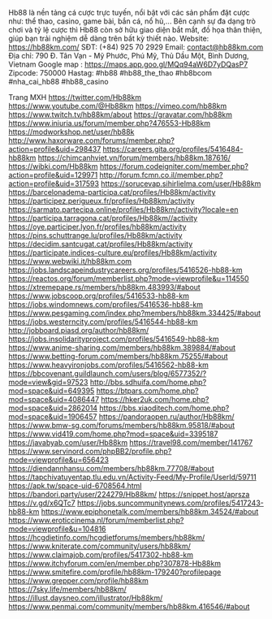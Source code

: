 Hb88 là nền tảng cá cược trực tuyến, nổi bật với các sản phẩm đặt cược như: thể thao, casino, game bài, bắn cá, nổ hũ,... Bên cạnh sự đa dạng trò chơi và tỷ lệ cược thì Hb88 còn sở hữu giao diện bắt mắt, đồ họa thân thiện, giúp bạn trải nghiệm dễ dàng trên bất kỳ thiết nào.
Website: https://hb88km.com/
SĐT: (+84) 925 70 2929
Email: contact@hb88km.com
Địa chỉ: 790 Đ. Tân Vạn - Mỹ Phước, Phú Mỹ, Thủ Dầu Một, Bình Dương, Vietnam
Google map : https://maps.app.goo.gl/MQq94aW6D7yDQasP7
Zipcode: 750000
Hastag: #hb88 #hb88_the_thao #hb8bcom #nha_cai_hb88 #hb88_casino

Trang MXH
https://twitter.com/Hb88km
https://www.youtube.com/@Hb88km
https://vimeo.com/hb88km
https://www.twitch.tv/hb88km/about
https://gravatar.com/hb88km
https://www.iniuria.us/forum/member.php?476553-Hb88km
https://modworkshop.net/user/hb88k
http://www.haxorware.com/forums/member.php?action=profile&uid=298437
https://careers.gita.org/profiles/5416484-hb88km
https://chimcanhviet.vn/forum/members/hb88km.187616/
https://wibki.com/Hb88km
https://forum.codeigniter.com/member.php?action=profile&uid=129971
http://forum.fcmn.co.il/member.php?action=profile&uid=317593
https://sorucevap.sihirlielma.com/user/Hb88km
https://barcelonadema-participa.cat/profiles/Hb88km/activity
https://participez.perigueux.fr/profiles/Hb88km/activity
https://sarmato.partecipa.online/profiles/Hb88km/activity?locale=en
https://participa.tarragona.cat/profiles/Hb88km//activity
https://oye.participer.lyon.fr/profiles/hb88km/activity
https://pins.schuttrange.lu/profiles/Hb88km/activity
https://decidim.santcugat.cat/profiles/Hb88km/activity
https://participate.indices-culture.eu/profiles/Hb88km/activity
https://www.webwiki.it/hb88km.com
https://jobs.landscapeindustrycareers.org/profiles/5416526-hb88-km
https://reactos.org/forum/memberlist.php?mode=viewprofile&u=114550
https://xtremepape.rs/members/hb88km.483993/#about
https://www.jobscoop.org/profiles/5416533-hb88-km
https://jobs.windomnews.com/profiles/5416536-hb88-km
https://www.pesgaming.com/index.php?members/hb88km.334425/#about
https://jobs.westerncity.com/profiles/5416544-hb88-km
http://jobboard.piasd.org/author/hb88km/
https://jobs.insolidarityproject.com/profiles/5416549-hb88-km
https://www.anime-sharing.com/members/hb88km.389884/#about
https://www.betting-forum.com/members/hb88km.75255/#about
https://www.heavyironjobs.com/profiles/5416562-hb88-km
https://bbcovenant.guildlaunch.com/users/blog/6577352/?mode=view&gid=97523
http://bbs.sdhuifa.com/home.php?mod=space&uid=649395
https://btpars.com/home.php?mod=space&uid=4086447
https://hker2uk.com/home.php?mod=space&uid=2862014
https://bbs.xiaoditech.com/home.php?mod=space&uid=1906457
https://pandoraopen.ru/author/Hb88km/
https://www.bmw-sg.com/forums/members/hb88km.95818/#about
https://www.vid419.com/home.php?mod=space&uid=3395187
https://javabyab.com/user/Hb88km
https://travel98.com/member/141767
https://www.servinord.com/phpBB2/profile.php?mode=viewprofile&u=656423
https://diendannhansu.com/members/hb88km.77708/#about
https://tapchivatuyentap.tlu.edu.vn/Activity-Feed/My-Profile/UserId/59711
https://apk.tw/space-uid-6708564.html
https://bandori.party/user/224279/Hb88km/
https://snippet.host/aprsza
https://v.gd/x6QTc7
https://jobs.suncommunitynews.com/profiles/5417243-hb88-km
https://www.epiphonetalk.com/members/hb88km.34524/#about
https://www.eroticcinema.nl/forum/memberlist.php?mode=viewprofile&u=104816
https://hcgdietinfo.com/hcgdietforums/members/hb88km/
https://www.kniterate.com/community/users/hb88km/
https://www.claimajob.com/profiles/5417302-hb88-km
https://www.itchyforum.com/en/member.php?307878-Hb88km
https://www.smitefire.com/profile/hb88km-179240?profilepage
https://www.grepper.com/profile/hb88km
https://7sky.life/members/hb88km/
https://illust.daysneo.com/illustrator/Hb88km/
https://www.penmai.com/community/members/hb88km.416546/#about
